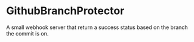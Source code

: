 # GithubBranchProtector
A small webhook server that return a success status based on the branch the commit is on.
